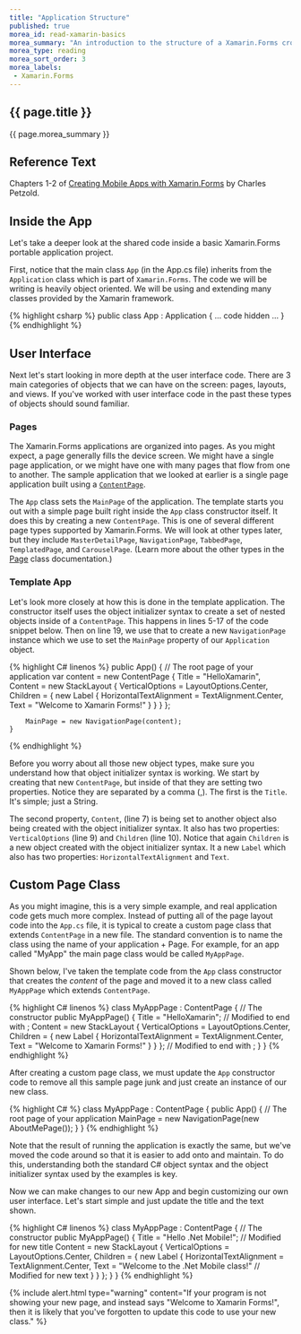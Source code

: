 ```yaml
---
title: "Application Structure"
published: true
morea_id: read-xamarin-basics
morea_summary: "An introduction to the structure of a Xamarin.Forms cross-platform mobile application."
morea_type: reading
morea_sort_order: 3
morea_labels:
 - Xamarin.Forms
---
```


## {{ page.title }}
{{ page.morea_summary }}

## Reference Text
Chapters 1-2 of [Creating Mobile Apps with Xamarin.Forms](https://developer.xamarin.com/guides/xamarin-forms/creating-mobile-apps-xamarin-forms/) by Charles Petzold.  

## Inside the App
Let's take a deeper look at the shared code inside a basic Xamarin.Forms portable application project.  

First, notice that the main class `App` (in the App.cs file) inherits from the `Application` class which is part of `Xamarin.Forms`.  The code we will be writing is heavily object oriented.  We will be using and extending many classes provided by the Xamarin framework.

{% highlight csharp %}
public class App : Application
{
    ... code hidden ...
}
{% endhighlight %}


## User Interface
Next let's start looking in more depth at the user interface code.  There are 3 main categories of objects that we can have on the screen:  pages, layouts, and views. If you've worked with user interface code in the past these types of objects should sound familiar.

### Pages
The Xamarin.Forms applications are organized into pages.  As you might expect, a page generally fills the device screen.  We might have a single page application, or we might have one with many pages that flow from one to another.  The sample application that we looked at earlier is a single page application built using a [`ContentPage`](https://developer.xamarin.com/api/type/Xamarin.Forms.ContentPage/).  

The `App` class sets the `MainPage` of the application.  The template starts you out with a simple page built right inside the `App` class constructor itself. It does this by creating a new `ContentPage`.  This is one of several different page types supported by Xamarin.Forms. We will look at other types later, but they include `MasterDetailPage`, `NavigationPage`, `TabbedPage`, `TemplatedPage`, and `CarouselPage`.  (Learn more about the other types in the [Page]() class documentation.)

### Template App
Let's look more closely at how this is done in the template application. The constructor itself uses the object initializer syntax to create a set of nested objects inside of a `ContentPage`. This happens in lines 5-17 of the code snippet below.  Then on line 19, we use that to create a new `NavigationPage` instance which we use to set the `MainPage` property of our `Application` object.  

{% highlight C# linenos %}
    public App()
    {
        // The root page of your application
        var content = new ContentPage
        {
            Title = "HelloXamarin",
            Content = new StackLayout
            {
                VerticalOptions = LayoutOptions.Center,
                Children = {
                    new Label {
                        HorizontalTextAlignment = TextAlignment.Center,
                        Text = "Welcome to Xamarin Forms!"
                    }
                }
            }
        };

        MainPage = new NavigationPage(content);
    }
{% endhighlight %}

Before you worry about all those new object types, make sure you understand how that object initializer syntax is working. We start by creating that new `ContentPage`, but inside of that they are setting two properties.  Notice they are separated by a comma (,).  The first is the `Title`.  It's simple; just a String.  

The second property, `Content`, (line 7) is being set to another object also being created with the object initializer syntax.  It also has two properties: `VerticalOptions` (line 9) and `Children` (line 10).  Notice that again `Children` is a new object created with the object initializer syntax.  It a new `Label` which also has two properties: `HorizontalTextAlignment` and `Text`.

## Custom Page Class
As you might imagine, this is a very simple example, and real application code gets much more complex.  Instead of putting all of the page layout code into the `App.cs` file, it is typical to create a custom page class that extends `ContentPage` in a new file. The standard convention is to name the class using the name of your application + Page.  For example, for an app called "MyApp" the main page class would be called `MyAppPage`.

Shown below, I've taken the template code from the `App` class constructor that creates the *content* of the page and moved it to a new class called `MyAppPage` which extends `ContentPage`.

{% highlight C# linenos %}
class MyAppPage : ContentPage
{
    // The constructor
    public MyAppPage()
    {
        Title = "HelloXamarin";  // Modified to end with ;
        Content = new StackLayout
        {
            VerticalOptions = LayoutOptions.Center,
            Children = {
                new Label {
                    HorizontalTextAlignment = TextAlignment.Center,
                    Text = "Welcome to Xamarin Forms!"
                }
            }
        }; // Modified to end with ;
    }
}
{% endhighlight %}

After creating a custom page class, we must update the `App` constructor code to remove all this sample page junk and just create an instance of our new class.  

{% highlight C# %}
class MyAppPage : ContentPage
{
    public App()
    {
        // The root page of your application
        MainPage = new NavigationPage(new AboutMePage());
    }
}
{% endhighlight %}

Note that the result of running the application is exactly the same, but we've moved the code around so that it is easier to add onto and maintain.  To do this, understanding both the standard C# object syntax and the object initializer syntax used by the examples is key.

Now we can make changes to our new App and begin customizing our own user interface.  Let's start simple and just update the title and the text shown.

{% highlight C# linenos %}
class MyAppPage : ContentPage
{
    // The constructor
    public MyAppPage()
    {
        Title = "Hello .Net Mobile!";  // Modified for new title
        Content = new StackLayout
        {
            VerticalOptions = LayoutOptions.Center,
            Children = {
                new Label {
                    HorizontalTextAlignment = TextAlignment.Center,
                    Text = "Welcome to the .Net Mobile class!"  // Modified for new text
                }
            }
        };
    }
}
{% endhighlight %}

{% include alert.html type="warning" content="If your program is not showing your new page, and instead says \"Welcome to Xamarin Forms!\", then it is likely that you've forgotten to update this code to use your new class."
%}
